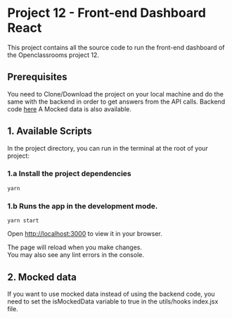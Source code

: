 # Project 12 - Front-end Dashboard React

This project contains all the source code to run the front-end dashboard of the Openclassrooms project 12.

## Prerequisites

You need to Clone/Download the project on your local machine and do the same with the backend in order to get answers from the API calls. Backend code [here](https://github.com/OpenClassrooms-Student-Center/P9-front-end-dashboard)
A Mocked data is also available.

## 1. Available Scripts

In the project directory, you can run in the terminal at the root of your project:

### 1.a Install the project dependencies

```
yarn
```

### 1.b Runs the app in the development mode.

```
yarn start
```

Open [http://localhost:3000](http://localhost:3000) to view it in your browser.

The page will reload when you make changes.\
You may also see any lint errors in the console.

## 2. Mocked data

If you want to use mocked data instead of using the backend code, you need to set the
isMockedData variable to true in the utils/hooks index.jsx file.
